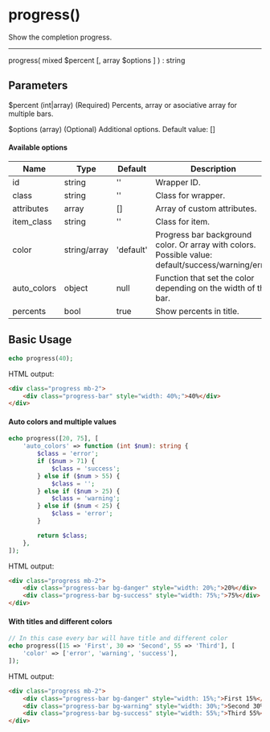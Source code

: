 # progress()

Show the completion progress.

---

progress( mixed $percent [, array $options ] ) : string

## Parameters

$percent (int|array) (Required) Percents, array or asociative array for multiple bars.

$options (array) (Optional) Additional options. Default value: []

#### Available options

| Name        | Type         | Default   | Description                                                                                        |
|-------------|--------------|-----------|----------------------------------------------------------------------------------------------------|
| id          | string       | ''        | Wrapper ID.                                                                                        |
| class       | string       | ''        | Class for wrapper.                                                                                 |
| attributes  | array        | []        | Array of custom attributes.                                                                        |
| item_class  | string       | ''        | Class for item.                                                                                    |
| color       | string/array | 'default' | Progress bar background color. Or array with colors. Possible value: default/success/warning/error |
| auto_colors | object       | null      | Function that set the color depending on the width of the bar.                                     |
| percents    | bool         | true      | Show percents in title.                                                                            |

## Basic Usage

```php
echo progress(40);
```

HTML output:

```html
<div class="progress mb-2">
    <div class="progress-bar" style="width: 40%;">40%</div>
</div>
```

#### Auto colors and multiple values

```php
echo progress([20, 75], [
    'auto_colors' => function (int $num): string {
        $class = 'error';
        if ($num > 71) {
            $class = 'success';
        } else if ($num > 55) {
            $class = '';
        } else if ($num > 25) {
            $class = 'warning';
        } else if ($num < 25) {
            $class = 'error';
        }

        return $class;
    },
]);
```

HTML output:

```html
<div class="progress mb-2">
    <div class="progress-bar bg-danger" style="width: 20%;">20%</div>
    <div class="progress-bar bg-success" style="width: 75%;">75%</div>
</div>
```

#### With titles and different colors

```php
// In this case every bar will have title and different color
echo progress([15 => 'First', 30 => 'Second', 55 => 'Third'], [
    'color' => ['error', 'warning', 'success'],
]);
```

HTML output:

```html
<div class="progress mb-2">
    <div class="progress-bar bg-danger" style="width: 15%;">First 15%</div>
    <div class="progress-bar bg-warning" style="width: 30%;">Second 30%</div>
    <div class="progress-bar bg-success" style="width: 55%;">Third 55%</div>
</div>
```
